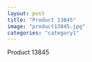 ```yaml
---
layout: post
title: "Product 13845"
image: "product13845.jpg"
categories: "category1"
---
```

Product 13845
